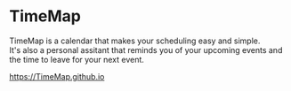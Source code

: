 # TimeMap
TimeMap is a calendar that makes your scheduling easy and simple.   
It's also a personal assitant that reminds you of your upcoming events and the time to leave for your next event.

<https://TimeMap.github.io>
